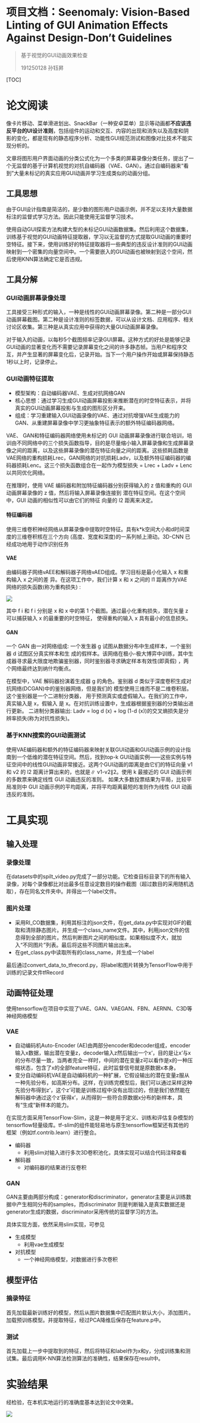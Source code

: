 # 项目文档：Seenomaly: Vision-Based Linting of GUI Animation  Effects Against Design-Don’t Guidelines

> 基于视觉的GUI动画效果检查
>
> 191250128 孙钰昇

[TOC]



# 论文阅读

像卡片移动、菜单滑进划出、SnackBar（一种安卓菜单）显示等动画都**不应该违反平台的UI设计准则**，包括组件的运动和交互、内容的出现和消失以及高度和阴影的变化，都是现有的静态程序分析、功能性GUI规范测试和图像对比技术不能实现分析的。

文章将图形用户界面动画的分类公式化为一个多类的屏幕录像分类任务，提出了一个无监督的基于计算机视觉的对抗自编码器（VAE、GAN）。通过自编码器来“看到”大量未标记的真实应用GUI动画并学习生成类似的动画分组。

## 工具思想

由于GUI设计指南是简洁的，是少数的图形用户动画示例，并不足以支持大量数据标注的监督式学习方法。因此只能使用无监督学习技术。

使用自动GUI探索方法构建大型的未标记GUI动画数据集。然后利用这个数据集，训练基于视觉的GUI动画特征提取器，学习以无监督的方式提取GUI动画的重要时空特征。接下来，使用训练好的特征提取器将一些典型的违反设计准则的GUI动画映射到一个密集的向量空间中。一个需要嵌入的GUI动画也被映射到这个空间，然后使用KNN算法确定它是否违规。

## 工具分解

### GUI动画屏幕录像处理

工具接受三种形式的输入，一种是线性的GUI动画屏幕录像。第二种是一部分GUI动画屏幕截图。第二种是设计准则的标签数据，可以从设计文档、应用程序、相关讨论区收集。第三种是从真实应用中获得的大量GUI动画屏幕录像。

对于输入的动画，以每秒5个截图频率记录GUI屏幕。这种方式的好处是能够记录GUI动画的显著变化而不需要记录屏幕变化之间的许多静态帧。当用户和程序交互，并产生显著的屏幕变化后，记录开始。当下一个用户操作开始或屏幕保持静态1秒以上时，记录停止。

### GUI动画特征提取

- 模型架构：自动编码器VAE、生成对抗网络GAN
- 核心思想：通过学习生成GUI动画屏幕投影来推断潜在的时空特征表示，并将真实的GUI动画屏幕投影与生成的图形区分开来。
- 组成：学习重建输入GUI动画录像的VAE、通过对抗增强VAE生成能力的GAN、从重建屏幕录像中学习更抽象特征表示的额外特征编码器网络。

VAE、 GAN和特征编码器网络使用未标记的 GUI 动画屏幕录像进行联合培训，培训由不同网络中的三个损失函数指导，目的是尽量缩小输入屏幕录像和生成屏幕录像之间的距离，以及这些屏幕录像的潜在特征向量之间的距离。这些损耗函数是VAE网络的重构损耗Lrec，GAN网络的对抗损耗Ladv，以及额外特征编码器的编码器损耗Lenc。这三个损失函数组合在一起作为模型损失 = Lrec + Ladv +  Lenc 以共同优化网络。

在推理时，使用 VAE 编码器和附加特征编码器分别获得输入的 z  值和重构的 GUI 动画屏幕录像的 z 值，然后将输入屏幕录像连接到 潜在特征空间。在这个空间中，GUI 动画的相似性可以由它们的特征 向量的 l2 距离来决定。

#### 特征编码器

使用三维卷积神经网络从屏幕录像中提取时空特征。具有k*k空间大小和d时间深度的三维卷积核在三个方向 (高度、宽度和深度)的一系列帧上滑动。3D-CNN 已经成功地用于动作识别任务

#### VAE

由编码器子网络vAEE和解码器子网络vAED组成。学习目标是最小化输入 x 和重构输入 x 之间的差 异。在这项工作中，我们计算 x 和 x 之间的 l1 距离作为VAE 网络的损失函数(称为重构损失) :

![](C:\Users\rubisco\Desktop\大三笔记\自动化测试\作业\工具实现\pics\QQ截图20211123202518.png)

其中 f i 和 f i 分别是 x 和 x 中的第 1 个截图。通过最小化重构损失，潜在矢量 z 可以捕获输入 x 的最重要的时空特征， 使得重构的输入 x 具有最小的信息损失。

#### GAN

一个 GAN 由一对网络组成: 一个发生器 g 试图从数据分布中生成样本，一个鉴别器 d 试图区分真实样本和生 成的假样本。该网络在极小-极大博弈中训练，其中生成器寻求最大限度地欺骗鉴别器，同时鉴别器寻求确定样本有效性(即真假) ，两个网络最终达到纳什均衡点。





在模型中，VAE 解码器扮演着生成器 g 的角色。鉴别器 d  类似于深度卷积生成对抗网络(DCGAN)中的鉴别器网络，但是我们的 模型使用三维而不是二维卷积层。这个鉴别器是一个二进制分类器， 用于预测真实或虚假输入。在我们的工作中，真实输入是 x，假输入 是 x。在对抗训练设置中，生成器根据鉴别器的分类输出进行更新。 二进制分类器输出: Ladv = log d (x) + log (1-d (x))的交叉熵损失是分辨率损失(称为对抗性损失)。

### 基于KNN搜索的GUI动画测试

使用VAE编码器和额外的特征编码器来映射关联GUI动画和GUI动画示例的设计指南到一个低维的潜在特征空间。然后，找到top-k GUI动画实例——这些实例与特征空间中的线性GUI动画非常接近。这两个GUI动画的距离是由它们的特征向量 v1 和 v2 的 l2 距离计算出来的，也就是∥ v1-v2∥2。使用 k 最接近的 GUI 动画示例的多数票来确定线性 GUI 动画违反的准则。 如果大多数投票结果为平局，比较平局准则中 GUI 动画示例的平均距离，并将平均距离最短的准则作为线性 GUI 动画违反的准则。

# 工具实现

## 输入处理

### 录像处理

在datasets中的spilt_video.py完成了一部分功能。它检查目标目录下的所有输入录像，对每个录像都比对出最多任意设定数目的操作截图（超过数目的采用随机选取），存在同名文件夹中。并得出一个label文件。

### 图片处理

- 采用RI_CO数据集，利用其标注的json文件，在get_data.py中实现对GIF的截取和清除静态图片。并生成一个class_name文件。其中，利用json文件的信息得到全部的图片。然后判断图片之间的相似度。如果相似度不大，就加入“不同图片”列表。最后将这些不同图片输出出来。
- 在get_class.py中读取所有的class_name，并生成一个label



最后通过convert_data_to_tfrecord.py，将label和图片转换为TensorFlow中用于训练的记录文件tfRecord

## 动画特征处理

使用tensorflow在项目中实现了VAE、GAN、VAEGAN、FBN、AERNN、C3D等神经网络模型

### VAE

- 自动编码机Auto-Encoder (AE)由两部分encoder和decoder组成，encoder输入x数据，输出潜在变量z，decoder输入z然后输出一个x’，目的是让x’与x的分布尽量一致，当两者完全一样时，中间的潜在变量z可以看作是x的一种压缩状态，包含了x的全部feature特征，此时监督信号就是原数据x本身。
- 变分自动编码机VAE是自动编码机的一种扩展，它假设输出的潜在变量z服从一种先验分布，如高斯分布。这样，在训练完模型后，我们可以通过采样这种先验分布得到z’，这个z’可能是训练过程中没有出现过的，但是我们依然能在解码器中通过这个z’获得x’，从而得到一些符合原数据x分布的新样本，具有“生成“新样本的能力。

在实现方面采用TensorFlow-Slim，这是一种是用于定义、训练和评估复杂模型的tensorflow轻量级库。tf-slim的组件能轻易地与原生tensorflow框架还有其他的框架（例如tf.contrib.learn）进行整合。

- 编码器
  - 利用slim对输入进行多次3D卷积池化，具体实现可以结合代码注释查看
- 解码器
  - 对编码器的结果进行反卷积

### GAN

GAN主要由两部分构成：generator和discriminator，generator主要是从训练数据中产生相同分布的samples，而discriminator 则是判断输入是真实数据还是generator生成的数据，discriminator采用传统的监督学习的方法。

具体实现方面，依然采用slim实现，可参见

- 生成模型
  - 利用vae生成模型
- 对抗模型
  - 一个神经网络模型，对数据进行多次卷积

## 模型评估

### 摘录特征

首先加载最新训练好的模型，然后从图片数据集中匹配图片默认大小，添加图片。加载预训练模型。并提取特征，经过PCA降维后保存在feature.p中。

### 测试

首先加载上一步中提取到的特征，然后将特征和label作为x和y，分成训练集和测试集。最后调用K-NN算法检测算法的准确性，结果保存在result中。

# 实验结果

经检验，在本机实地运行的准确度基本达到论文中效果。

![](.\pics\QQ截图20211125171145.png)


